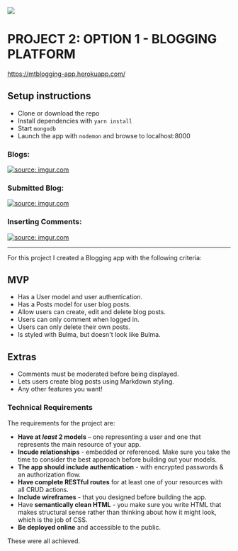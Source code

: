 ![](https://ga-dash.s3.amazonaws.com/production/assets/logo-9f88ae6c9c3871690e33280fcf557f33.png)

# PROJECT 2: OPTION 1 - BLOGGING PLATFORM

https://mtblogging-app.herokuapp.com/

## Setup instructions

- Clone or download the repo
- Install dependencies with `yarn install`
- Start `mongodb`
- Launch the app with `nodemon` and browse to localhost:8000

### Blogs:

<a href="https://imgur.com/fQWtJx9"><img src="https://i.imgur.com/fQWtJx9.png" title="source: imgur.com" /></a>

### Submitted Blog:

<a href="https://imgur.com/5W4Q19M"><img src="https://i.imgur.com/5W4Q19M.png" title="source: imgur.com" /></a>

### Inserting Comments:

<a href="https://imgur.com/SMRb2TT"><img src="https://i.imgur.com/SMRb2TT.png" title="source: imgur.com" /></a>

***

For this project I created a Blogging app with the following criteria:

## MVP

* Has a User model and user authentication.
* Has a Posts model for user blog posts.
* Allow users can create, edit and delete blog posts.
* Users can only comment when logged in.
* Users can only delete their own posts.
* Is styled with Bulma, but doesn't look like Bulma.

## Extras

* Comments must be moderated before being displayed.
* Lets users create blog posts using Markdown styling.
* Any other features you want!

### Technical Requirements

The requirements for the project are:

* **Have at _least_ 2 models** – one representing a user and one that represents the main resource of your app.
* **Incude relationships** - embedded or referenced. Make sure you take the time to consider the best approach before building out your models.
* **The app should include authentication** - with encrypted passwords & an authorization flow.
* **Have complete RESTful routes** for at least one of your resources with all CRUD actions.
* **Include wireframes** - that you designed before building the app.
* Have **semantically clean HTML** - you make sure you write HTML that makes structural sense rather than thinking about how it might look, which is the job of CSS.
* **Be deployed online** and accessible to the public.

These were all achieved.

